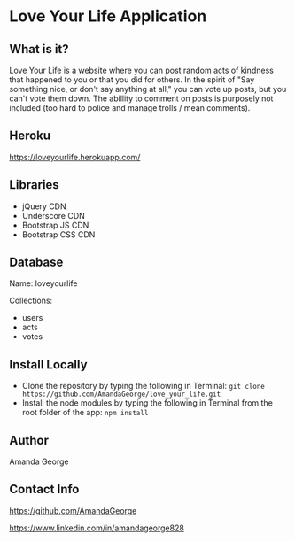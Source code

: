 # Love Your Life Application

What is it?
-----------
Love Your Life is a website where you can post random acts of kindness that happened to you or that you did for others.  In the spirit of "Say something nice, or don't say anything at all," you can vote up posts, but you can't vote them down.  The abillity to comment on posts is purposely not included (too hard to police and manage trolls / mean comments).

Heroku
------
https://loveyourlife.herokuapp.com/

Libraries
---------
- jQuery CDN
- Underscore CDN
- Bootstrap JS CDN
- Bootstrap CSS CDN

Database
--------
Name:
loveyourlife

Collections:
- users
- acts
- votes

Install Locally
---------------
- Clone the repository by typing the following in Terminal:
	`git clone https://github.com/AmandaGeorge/love_your_life.git`
- Install the node modules by typing the following in Terminal from the root folder of the app:
	`npm install`

Author
------
Amanda George

Contact Info
------------
https://github.com/AmandaGeorge

https://www.linkedin.com/in/amandageorge828